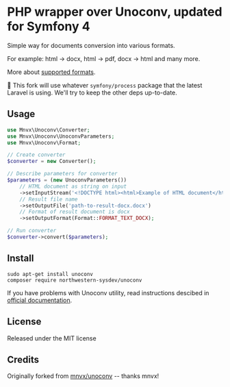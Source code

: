 # PHP wrapper over Unoconv, updated for Symfony 4
Simple way for documents conversion into various formats.

For example: html -> docx, html -> pdf, docx -> html and many more.

More about [supported formats](http://dag.wiee.rs/home-made/unoconv/).

:rotating_light: This fork will use whatever `symfony/process` package that the latest Laravel is using. We'll try to keep the other deps up-to-date.

## Usage
```php
use Mnvx\Unoconv\Converter;
use Mnvx\Unoconv\UnoconvParameters;
use Mnvx\Unoconv\Format;

// Create converter
$converter = new Converter();

// Describe parameters for converter
$parameters = (new UnoconvParameters())
    // HTML document as string on input
    ->setInputStream('<!DOCTYPE html><html>Example of HTML document</html>')
    // Result file name
    ->setOutputFile('path-to-result-docx.docx')
    // Format of result document is docx
    ->setOutputFormat(Format::FORMAT_TEXT_DOCX);

// Run converter
$converter->convert($parameters);
```

## Install

```
sudo apt-get install unoconv
composer require northwestern-sysdev/unoconv
```

If you have problems with Unoconv utility, read instructions descibed 
in [official documentation](https://github.com/dagwieers/unoconv#problems-running-unoconv-from-nginxapachephp).

## License
Released under the MIT license

## Credits
Originally forked from [mnvx/unoconv](https://github.comm/mnvx/unoconv) -- thanks mnvx!